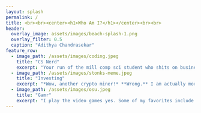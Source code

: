 ```yaml
---
layout: splash
permalink: /
title: <br><br><center><h1>Who Am I?</h1></center><br><br>
header:
  overlay_image: assets/images/beach-splash-1.png
  overlay_filter: 0.5
  caption: "Adithya Chandrasekar"
feature_row:
  - image_path: /assets/images/coding.jpeg
    title: "CS Nerd"
    excerpt: "Your run of the mill comp sci student who shits on business majors *(ew)* and has too big of an ego. Kinda decent at Python, C, Java, Golang, React.js, idk look at my resume I forgot."
  - image_path: /assets/images/stonks-meme.jpeg
    title: "Investing"
    excerpt: "*Wow, another crypto miner!* **Wrong.** I am actually more interested in long term investment and portfolio management fyi. I also find more unique asset classes like collectibles to be a lot more fascinating. Big shoutout to Rudy from <a href="https://www.youtube.com/c/AlphaInvestments69" target="_blank">Alpha Investments</a> for getting me interested!"
  - image_path: /assets/images/osu.jpeg
    title: "Gamr"
    excerpt: "I play the video games yes. Some of my favorites include <a href="https://osu.ppy.sh/home" target="_blank">osu!</a> (featured above) and <a href="https://www.realmofthemadgod.com/" target="_blank">Realm of the Mad God</a> (death grind). I am also a big fan of TCGs like Magic: The Gathering and Flesh and Blood as well!"
---
```


